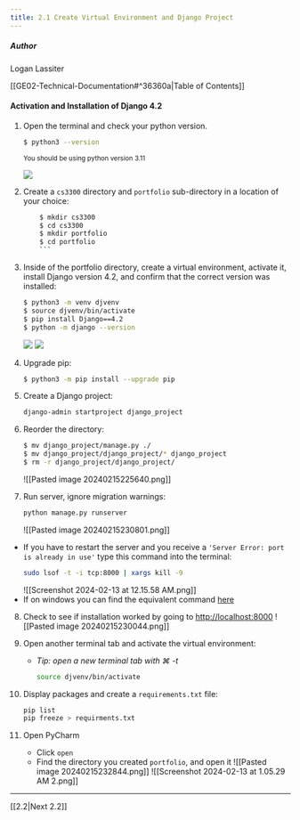 ```yaml
---
title: 2.1 Create Virtual Environment and Django Project
---
```

##### Author
Logan Lassiter

[[GE02-Technical-Documentation#^36360a|Table of Contents]]



#### Activation and Installation of Django 4.2

 1. Open the terminal and check your python version.

	```bash
	$ python3 --version
	```

	<sub>You should be using python version 3.11</sub>
	
	![](attachments/Pasted%20image%2020240215124120.png)
2. Create a `cs3300` directory and `portfolio` sub-directory in a location of your choice:
   ```bash
	   $ mkdir cs3300
	   $ cd cs3300
	   $ mkdir portfolio
	   $ cd portfolio
	   ```

3. Inside of the portfolio directory, create a virtual environment, activate it, install Django version 4.2, and confirm that the correct version was installed:
	```bash
	$ python3 -m venv djvenv
	$ source djvenv/bin/activate
	$ pip install Django==4.2
	$ python -m django --version
	```
	![](attachments/Pasted%20image%2020240215124132.png)
	![](attachments/Pasted%20image%2020240215124140.png)
4. Upgrade pip:
   ```bash
   $ python3 -m pip install --upgrade pip
   ```

5. Create a Django project:
   ```bash
   django-admin startproject django_project
   ```

6. Reorder the directory:
   ```bash
   $ mv django_project/manage.py ./
   $ mv django_project/django_project/* django_project
   $ rm -r django_project/django_project/
   ```
   ![[Pasted image 20240215225640.png]]

7. Run server, ignore migration warnings:
   ```bash
   python manage.py runserver
   ```
   ![[Pasted image 20240215230801.png]]
* If you have to restart the server and you receive a `'Server Error: port is already in use'` type this command into the terminal:
  ```bash
  sudo lsof -t -i tcp:8000 | xargs kill -9
  ```
  ![[Screenshot 2024-02-13 at 12.15.58 AM.png]]
* If on windows you can find the equivalent command [here](https://stackoverflow.com/questions/20239232/django-server-error-port-is-already-in-use)

8. Check to see if installation worked by going to [http://localhost:8000](http://localhost:8000)
   ![[Pasted image 20240215230044.png]]
9. Open another terminal tab and activate the virtual environment:
   * *Tip: open a new terminal tab with ⌘ -t*
	 ```bash
	 source djvenv/bin/activate
	 ```

10. Display packages and create a `requirements.txt` file:
	```bash
	pip list
	pip freeze > requirments.txt
	```

11. Open PyCharm
    * Click `open`
    * Find the directory you created `portfolio`, and open it
    ![[Pasted image 20240215232844.png]]
    ![[Screenshot 2024-02-13 at 1.05.29 AM 2.png]]
***
[[2.2|Next 2.2]]